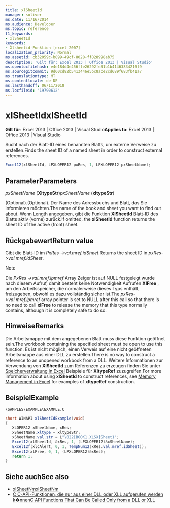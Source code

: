 ```yaml
---
title: xlSheetId
manager: soliver
ms.date: 11/16/2014
ms.audience: Developer
ms.topic: reference
f1_keywords:
- xlSheetId
keywords:
- Xlsheetid-Funktion [excel 2007]
localization_priority: Normal
ms.assetid: cb32059c-b899-49cf-8028-ff828998ab75
description: 'Gilt für: Excel 2013 | Office 2013 | Visual Studio'
ms.openlocfilehash: e4e184d4e456ffe26292fe31b1b41463834216f9
ms.sourcegitcommit: 9d60cd82b5413446e5bc8ace2cd689f683fb41a7
ms.translationtype: MT
ms.contentlocale: de-DE
ms.lasthandoff: 06/11/2018
ms.locfileid: "19790612"
---
```

# <a name="xlsheetid"></a><span data-ttu-id="aa221-104">xlSheetId</span><span class="sxs-lookup"><span data-stu-id="aa221-104">xlSheetId</span></span>

<span data-ttu-id="aa221-105">**Gilt für**: Excel 2013 | Office 2013 | Visual Studio</span><span class="sxs-lookup"><span data-stu-id="aa221-105">**Applies to**: Excel 2013 | Office 2013 | Visual Studio</span></span> 
  
<span data-ttu-id="aa221-106">Sucht nach der Blatt-ID eines benannten Blatts, um externe Verweise zu erstellen.</span><span class="sxs-lookup"><span data-stu-id="aa221-106">Finds the sheet ID of a named sheet in order to construct external references.</span></span>
  
```cs
Excel12(xlSheetId, LPXLOPER12 pxRes, 1, LPXLOPER12 pxSheetName);
```

## <a name="parameters"></a><span data-ttu-id="aa221-107">Parameter</span><span class="sxs-lookup"><span data-stu-id="aa221-107">Parameters</span></span>

<span data-ttu-id="aa221-108">_pxSheetName_ (**XltypeStr**)</span><span class="sxs-lookup"><span data-stu-id="aa221-108">_pxSheetName_ (**xltypeStr**)</span></span>
  
<span data-ttu-id="aa221-109">(Optional).</span><span class="sxs-lookup"><span data-stu-id="aa221-109">(Optional).</span></span> <span data-ttu-id="aa221-110">Der Name des Adressbuchs und Blatt, das Sie informieren möchten.</span><span class="sxs-lookup"><span data-stu-id="aa221-110">The name of the book and sheet you want to find out about.</span></span> <span data-ttu-id="aa221-111">Wenn Length angegeben, gibt die Funktion **XlSheetId** Blatt-ID des Blatts aktiv (vorne) zurück.</span><span class="sxs-lookup"><span data-stu-id="aa221-111">If omitted, the **xlSheetId** function returns the sheet ID of the active (front) sheet.</span></span> 
  
## <a name="return-value"></a><span data-ttu-id="aa221-112">Rückgabewert</span><span class="sxs-lookup"><span data-stu-id="aa221-112">Return value</span></span>

<span data-ttu-id="aa221-113">Gibt die Blatt-ID im _PxRes -\>val.mref.idSheet_.</span><span class="sxs-lookup"><span data-stu-id="aa221-113">Returns the sheet ID in  _pxRes-\>val.mref.idSheet_.</span></span> 
  
> [!NOTE]
> <span data-ttu-id="aa221-114">Die _PxRes -\>val.mref.lpmref_ Array Zeiger ist auf NULL festgelegt wurde nach diesem Aufruf, damit besteht keine Notwendigkeit Aufrufen **XlFree** , um den Arbeitsspeicher, die normalerweise dieses Typs enthält, freizugeben, obwohl es dazu vollständig sicher ist.</span><span class="sxs-lookup"><span data-stu-id="aa221-114">The  _pxRes-\>val.mref.lpmref_ array pointer is set to NULL after this call so that there is no need to call **xlFree** to release the memory that this type normally contains, although it is completely safe to do so.</span></span> 
  
## <a name="remarks"></a><span data-ttu-id="aa221-115">Hinweise</span><span class="sxs-lookup"><span data-stu-id="aa221-115">Remarks</span></span>

<span data-ttu-id="aa221-116">Die Arbeitsmappe mit dem angegebenen Blatt muss diese Funktion geöffnet sein.</span><span class="sxs-lookup"><span data-stu-id="aa221-116">The workbook containing the specified sheet must be open to use this function.</span></span> <span data-ttu-id="aa221-117">Es ist nicht möglich, einen Verweis auf eine nicht geöffneten Arbeitsmappe aus einer DLL zu erstellen.</span><span class="sxs-lookup"><span data-stu-id="aa221-117">There is no way to construct a reference to an unopened workbook from a DLL.</span></span> <span data-ttu-id="aa221-118">Weitere Informationen zur Verwendung von **XlSheetId** zum Referenzen zu erzeugen finden Sie unter [Speicherverwaltung in Excel](memory-management-in-excel.md) Beispiele für **XltypeRef** zuzugreifen.</span><span class="sxs-lookup"><span data-stu-id="aa221-118">For more information about using **xlSheetId** to construct references, see [Memory Management in Excel](memory-management-in-excel.md) for examples of **xltypeRef** construction.</span></span> 
  
## <a name="example"></a><span data-ttu-id="aa221-119">Beispiel</span><span class="sxs-lookup"><span data-stu-id="aa221-119">Example</span></span>

 `\SAMPLES\EXAMPLE\EXAMPLE.C`
  
```cs
short WINAPI xlSheetIdExample(void)
{       
   XLOPER12 xSheetName, xRes;
   xSheetName.xltype = xltypeStr;
   xSheetName.val.str = L"\022[BOOK1.XLSX]Sheet1";
   Excel12(xlSheetId, &xRes, 1, (LPXLOPER12)&xSheetName);
   Excel12f(xlcAlert, 0, 1, TempNum12(xRes.val.mref.idSheet));
   Excel12(xlFree, 0, 1, (LPXLOPER12)&xRes);
   return 1;
}
```

## <a name="see-also"></a><span data-ttu-id="aa221-120">Siehe auch</span><span class="sxs-lookup"><span data-stu-id="aa221-120">See also</span></span>

- [<span data-ttu-id="aa221-121">xlSheetNm</span><span class="sxs-lookup"><span data-stu-id="aa221-121">xlSheetNm</span></span>](xlsheetnm.md)
- [<span data-ttu-id="aa221-122">C C-API-Funktionen, die nur aus einer DLL oder XLL aufgerufen werden k�nnen</span><span class="sxs-lookup"><span data-stu-id="aa221-122">C API Functions That Can Be Called Only from a DLL or XLL</span></span>](c-api-functions-that-can-be-called-only-from-a-dll-or-xll.md)

